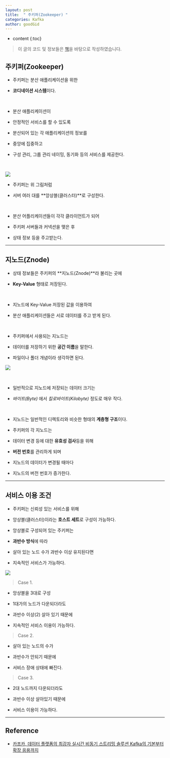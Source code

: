 ```yaml
---
layout: post
title:  " 주키퍼(Zookeeper) "
categories: Kafka
author: goodGid
---
```

* content
{:toc}

> 이 글의 코드 및 정보들은 [책](https://book.naver.com/bookdb/book_detail.nhn?bid=13540082)을 바탕으로 작성하였습니다.

## 주키퍼(Zookeeper)

* 주키퍼는 분산 애플리케이션을 위한

* **코디네이션 시스템**이다.

<br>

* 분산 애플리케이션이

* 안정적인 서비스를 할 수 있도록

* 분산되어 있는 각 애플리케이션의 정보를

* 중앙에 집중하고 

* 구성 관리, 그룹 관리 네이밍, 동기화 등의 서비스를 제공한다.

<br>

![](/assets/img/kafka/Zookeeper_1.png)

* 주키퍼는 위 그림처럼

* 서버 여러 대를 **앙상블(클러스터)**로 구성한다.

<br>

* 분산 어플리케이션들이 각각 클라이언트가 되어

* 주키퍼 서버들과 커넥션을 맺은 후 

* 상태 정보 등을 주고받는다.






---

## 지노드(Znode)

* 상태 정보들은 주키퍼의 **지노드(Znode)**라 불리는 곳에

* **Key-Value** 형태로 저장된다.

<br>

* 지노드에 Key-Value 저장된 값을 이용하여

* 분산 애플리케이션들은 서로 데이터를 주고 받게 된다.

<br>

* 주키퍼에서 사용되는 지노드는

* 데이터를 저장하기 위한 **공간 이름**을 말한다.

* 파일이나 폴더 개념이라 생각하면 된다.

![](/assets/img/kafka/Zookeeper_2.png)

<br>

* 일반적으로 지노드에 저장되는 데이터 크기는

* *바이트(Byte)* 에서 *킬로바이트(Kilobyte)* 정도로 매우 작다.

<br>

* 지노드는 일반적인 디렉토리와 비슷한 형태의 **계층형 구조**이다.

* 주키퍼의 각 지노드는 

* 데이터 변경 등에 대한 **유효성 검사**등을 위해

* **버전 번호**를 관리하게 되며

* 지노드의 데이터가 변경될 때마다 

* 지노드의 버전 번호가 증가한다.

---

## 서비스 이용 조건 

* 주키퍼는 신뢰성 있는 서비스를 위해

* 앙상블(클러스터)이라는 **호스트 세트**로 구성이 가능하다.

* 앙상블로 구성되어 있는 주키퍼는

* **과반수 방식**에 따라

* 살아 있는 노드 수가 과반수 이상 유지된다면 

* 지속적인 서비스가 가능하다.

![](/assets/img/kafka/Zookeeper_3.png)


> Case 1.

* 앙상블을 3대로 구성

* 1대가의 노드가 다운되더라도

* 과반수 이상(2) 살아 있기 때문에

* 지속적인 서비스 이용이 가능하다.

> Case 2.

* 살아 있는 노드의 수가

* 과반수가 안되기 때문에 

* 서비스 장애 상태에 빠진다.

> Case 3.

* 2대 노드까지 다운되더라도

* 과반수 이상 살아있기 때문에

* 서비스 이용이 가능하다.




---

## Reference

* [카프카, 데이터 플랫폼의 최강자 실시간 비동기 스트리밍 솔루션 Kafka의 기본부터 확장 응용까지](https://book.naver.com/bookdb/book_detail.nhn?bid=13540082)